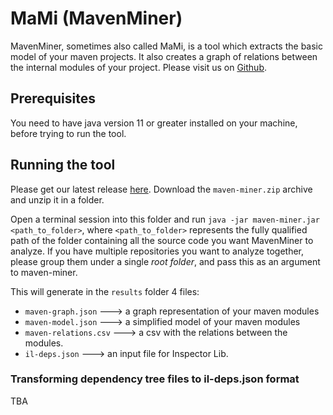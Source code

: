 # MaMi (MavenMiner)

MavenMiner, sometimes also called MaMi, is a tool which extracts the basic model of your maven projects. It also creates a graph of relations between the internal modules of your project.
Please visit us on [Github](https://github.com/dxworks/maven-miner).

## Prerequisites
You need to have java version 11 or greater installed on your machine, before trying to run the tool.

## Running the tool
Please get our latest release [here](https://github.com/dxworks/maven-miner/releases). Download the `maven-miner.zip` archive and unzip it in a folder. 

Open a terminal session into this folder and run `java -jar maven-miner.jar <path_to_folder>`, where `<path_to_folder>` represents the fully qualified path of the folder containing all the source code you want MavenMiner to analyze. If you have multiple repositories you want to analyze together, please group them under a single _root folder_, and pass this as an argument to maven-miner. 

This will generate in the `results` folder 4 files:
* `maven-graph.json` ---> a graph representation of your maven modules
* `maven-model.json` ---> a simplified model of your maven modules
* `maven-relations.csv` ---> a csv with the relations between the modules.
* `il-deps.json` ---> an input file for Inspector Lib.

### Transforming dependency tree files to il-deps.json format
TBA
